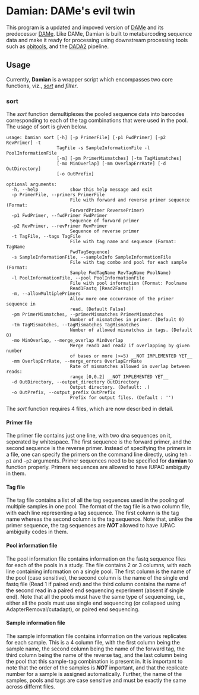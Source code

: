 # Damian: DAMe's evil twin

This program is a updated and impoved version of [DAMe](https://github.com/shyamsg/dame) and its predecessor [DAMe](https://github.com/lisandracady/DAMe). Like DAMe, Damian is built to metabarcoding sequence data and make it ready for processing using downstream processing tools such as [obitools](https://metabarcoding.org/obitools), and the [DADA2](https://benjjneb.github.io/dada2/) pipeline.

## Usage
Currently, __Damian__ is a wrapper script which encompasses two core functions, viz., [_sort_](#sort) and _filter_. 

### sort
The _sort_ function demultiplexes the pooled sequence data into barcodes corresponding to each of the tag combinations that were used in the pool. The usage of sort is given below.

```
usage: Damian sort [-h] [-p PrimerFile] [-p1 FwdPrimer] [-p2 RevPrimer] -t
                   TagFile -s SampleInformationFile -l PoolInformationFile
                   [-m] [-pm PrimerMismatches] [-tm TagMismatches]
                   [-mo MinOverlap] [-mm OverlapErrRate] [-d OutDirectory]
                   [-o OutPrefix]

optional arguments:
  -h, --help            show this help message and exit
  -p PrimerFile, --primers PrimerFile
                        File with forward and reverse primer sequence (Format:
                        ForwardPrimer ReversePrimer)
  -p1 FwdPrimer, --fwdPrimer FwdPrimer
                        Sequence of forward primer
  -p2 RevPrimer, --revPrimer RevPrimer
                        Sequence of reverse primer
  -t TagFile, --tags TagFile
                        File with tag name and sequence (Format: TagName
                        FwdTagSequence)
  -s SampleInformationFile, --sampleInfo SampleInformationFile
                        File with tag combo and pool for each sample (Format:
                        Sample FwdTagName RevTagName PoolName)
  -l PoolInformationFile, --pool PoolInformationFile
                        File with pool information (Format: Poolname
                        Read1Fastq [Read2Fastq])
  -m, --allowMultiplePrimers
                        Allow more one occurrance of the primer sequence in
                        read. (Default False)
  -pm PrimerMismatches, --primerMismatches PrimerMismatches
                        Number of mismatches in primer. (Default 0)
  -tm TagMismatches, --tagMismatches TagMismatches
                        Number of allowed mismatches in tags. (Default 0)
  -mo MinOverlap, --merge_overlap MinOverlap
                        Merge read1 and read2 if overlapping by given number
                        of bases or more (>=5) __NOT IMPLEMENTED YET__
  -mm OverlapErrRate, --merge_errors OverlapErrRate
                        Rate of mismatches allowed in overlap between reads:
                        range [0,0.2] __NOT IMPLEMENTED YET__
  -d OutDirectory, --output_directory OutDirectory
                        Output directory. (Default: .)
  -o OutPrefix, --output_prefix OutPrefix
                        Prefix for output files. (Default : '')
```
The _sort_ function requires 4 files, which are now described in detail.
#### Primer file 
The primer file contains just one line, with two dna sequences on it, seperated by whitespace. The first sequence is the forward primer, and the second sequence is the reverse primer. Instead of specifying the primers in a file, one can specify the primers on the command line directly, using teh `-p1` and `-p2` arguments. Primer sequences need to be specified for __damian__ to function properly. Primers sequences are allowed to have IUPAC ambiguity in them. 

#### Tag file
The tag file contains a list of all the tag sequences used in the pooling of multiple samples in one pool. The format of the tag file is a two column file, with each line representing a tag sequence. The first column is the tag name whereas the second column is the tag sequence. Note that, unlike the primer sequence, the tag sequences are ___NOT___ allowed to have IUPAC ambiguity codes in them. 

#### Pool information file
The pool information file contains information on the fastq sequence files for each of the pools in a study. The file contains 2 or 3 columns, with each line containing information on a single pool. The first column is the name of the pool (case sensitive), the second column is the name of the single end fastq file (Read 1 if paired end) and the third column contains the name of the second read in a paired end sequencing experiment (absent if single end). Note that all the pools must have the same type of sequencing, i.e., either all the pools must use single end sequencing (or collapsed using AdapterRemoval/cutadapt), or paired end sequencing. 

#### Sample information file
The sample information file contains information on the various replicates for each sample. This is a 4 column file, with the first column being the sample name, the second column being the name of the forward tag, the third column being the name of the reverse tag, and the last column being the pool that this sample-tag combination is present in. It is important to note that the order of the samples is ___NOT___ important, and that the replicate number for a sample is assigned automatically. Further, the name of the samples, pools and tags are case sensitive and must be exactly the same across differnt files.
